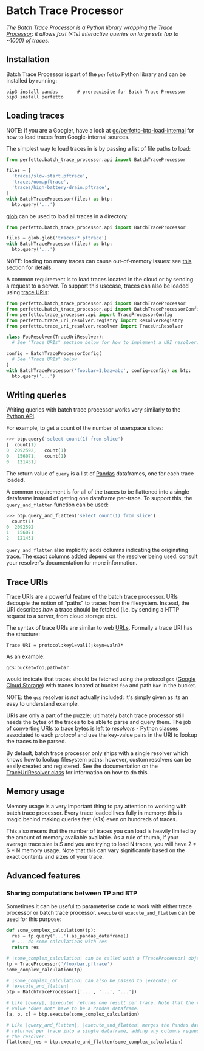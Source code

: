# Batch Trace Processor

_The Batch Trace Processor is a Python library wrapping the
[Trace Processor](/docs/analysis/trace-processor.md): it allows fast (<1s)
interactive queries on large sets (up to ~1000) of traces._

## Installation

Batch Trace Processor is part of the `perfetto` Python library and can be
installed by running:

```shell
pip3 install pandas       # prerequisite for Batch Trace Processor
pip3 install perfetto
```

## Loading traces
NOTE: if you are a Googler, have a look at
[go/perfetto-btp-load-internal](http://goto.corp.google.com/perfetto-btp-load-internal) for how to load traces from Google-internal sources.

The simplest way to load traces in is by passing a list of file paths to load:
```python
from perfetto.batch_trace_processor.api import BatchTraceProcessor

files = [
  'traces/slow-start.pftrace',
  'traces/oom.pftrace',
  'traces/high-battery-drain.pftrace',
]
with BatchTraceProcessor(files) as btp:
  btp.query('...')
```

[glob](https://docs.python.org/3/library/glob.html) can be used to load
all traces in a directory:
```python
from perfetto.batch_trace_processor.api import BatchTraceProcessor

files = glob.glob('traces/*.pftrace')
with BatchTraceProcessor(files) as btp:
  btp.query('...')
```

NOTE: loading too many traces can cause out-of-memory issues: see
[this](/docs/analysis/batch-trace-processor#memory-usage) section for details.

A common requirement is to load traces located in the cloud or by sending
a request to a server. To support this usecase, traces can also be loaded
using [trace URIs](/docs/analysis/batch-trace-processor#trace-uris):
```python
from perfetto.batch_trace_processor.api import BatchTraceProcessor
from perfetto.batch_trace_processor.api import BatchTraceProcessorConfig
from perfetto.trace_processor.api import TraceProcessorConfig
from perfetto.trace_uri_resolver.registry import ResolverRegistry
from perfetto.trace_uri_resolver.resolver import TraceUriResolver

class FooResolver(TraceUriResolver):
  # See "Trace URIs" section below for how to implement a URI resolver.

config = BatchTraceProcessorConfig(
  # See "Trace URIs" below
)
with BatchTraceProcessor('foo:bar=1,baz=abc', config=config) as btp:
  btp.query('...')
```

## Writing queries
Writing queries with batch trace processor works very similarly to the
[Python API](/docs/analysis/batch-trace-processor#python-api).

For example, to get a count of the number of userspace slices:
```python
>>> btp.query('select count(1) from slice')
[  count(1)
0  2092592,   count(1)
0   156071,   count(1)
0   121431]
```
The return value of `query` is a list of [Pandas](https://pandas.pydata.org/)
dataframes, one for each trace loaded.

A common requirement is for all of the traces to be flattened into a
single dataframe instead of getting one dataframe per-trace. To support this,
the `query_and_flatten` function can be used:
```python
>>> btp.query_and_flatten('select count(1) from slice')
  count(1)
0  2092592
1   156071
2   121431
```

`query_and_flatten` also implicitly adds columns indicating the originating
trace. The exact columns added depend on the resolver being used: consult your
resolver's documentation for more information.

## Trace URIs
Trace URIs are a powerful feature of the batch trace processor. URIs decouple
the notion of "paths" to traces from the filesystem. Instead, the URI
describes *how* a trace should be fetched (i.e. by sending a HTTP request
to a server, from cloud storage etc).

The syntax of trace URIs are similar to web
[URLs](https://en.wikipedia.org/wiki/URL). Formally a trace URI has the
structure:
```
Trace URI = protocol:key1=val1(;keyn=valn)*
```

As an example:
```
gcs:bucket=foo;path=bar
```
would indicate that traces should be fetched using the protocol `gcs`
([Google Cloud Storage](https://cloud.google.com/storage)) with traces
located at bucket `foo` and path `bar` in the bucket.

NOTE: the `gcs` resolver is *not* actually included: it's simply given as its
an easy to understand example.

URIs are only a part of the puzzle: ultimately batch trace processor still needs
the bytes of the traces to be able to parse and query them. The job of
converting URIs to trace bytes is left to *resolvers* - Python
classes associated to each *protocol* and use the key-value pairs in the URI
to lookup the traces to be parsed.

By default, batch trace processor only ships with a single resolver which knows
how to lookup filesystem paths: however, custom resolvers can be easily
created and registered. See the documentation on the
[TraceUriResolver class](https://cs.android.com/android/platform/superproject/+/master:external/perfetto/python/perfetto/trace_uri_resolver/resolver.py;l=56?q=resolver.py)
for information on how to do this.

## Memory usage
Memory usage is a very important thing to pay attention to working with batch
trace processor. Every trace loaded lives fully in memory: this is magic behind
making queries fast (<1s) even on hundreds of traces.

This also means that the number of traces you can load is heavily limited by
the amount of memory available available. As a rule of thumb, if your
average trace size is S and you are trying to load N traces, you will have
2 * S * N memory usage. Note that this can vary significantly based on the
exact contents and sizes of your trace.

## Advanced features
### Sharing computations between TP and BTP
Sometimes it can be useful to parameterise code to work with either trace
processor or batch trace processor. `execute` or `execute_and_flatten`
can be used for this purpose:
```python
def some_complex_calculation(tp):
  res = tp.query('...').as_pandas_dataframe()
  # ... do some calculations with res
  return res

# |some_complex_calculation| can be called with a [TraceProcessor] object:
tp = TraceProcessor('/foo/bar.pftrace')
some_complex_calculation(tp)

# |some_complex_calculation| can also be passed to |execute| or
# |execute_and_flatten|
btp = BatchTraceProcessor(['...', '...', '...'])

# Like |query|, |execute| returns one result per trace. Note that the returned
# value *does not* have to be a Pandas dataframe.
[a, b, c] = btp.execute(some_complex_calculation)

# Like |query_and_flatten|, |execute_and_flatten| merges the Pandas dataframes
# returned per trace into a single dataframe, adding any columns requested by
# the resolver.
flattened_res = btp.execute_and_flatten(some_complex_calculation)
```
